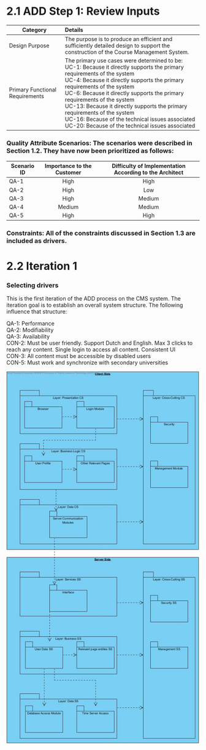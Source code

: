 # 2.1 ADD Step 1: Review Inputs

| Category        | Details           |
| ------------- |:-------------|
| Design Purpose      | The purpose is to produce an efficient and sufficiently detailed design to support the construction of the Course Management System. |
| Primary Functional Requirements     | The primary use cases were determined to be: <br> UC-1: Because it directly supports the primary requirements of the system <br> UC-4: Because it directly supports the primary requirements of the system <br> UC-6: Because it directly supports the primary requirements of the system <br> UC-13: Because it directly supports the primary requirements of the system <br> UC-16: Because of the technical issues associated <br> UC-20: Because of the technical issues associated    |

### Quality Attribute Scenarios: The scenarios were described in Section 1.2. They have now been prioritized as follows:

| Scenario ID        | Importance to the Customer           | Difficulty of Implementation According to the Architect  |
| ------------- |:-------------:| :-----:|
| QA-1      | High | High |
| QA-2      | High      |   Low |
| QA-3 | High      |    Medium |
| QA-4 | Medium    | Medium |
| QA-5 | High | High|

### Constraints: All of the constraints discussed in Section 1.3 are included as drivers.

# 2.2 Iteration 1

### Selecting drivers
This is the first iteration of the ADD process on the CMS system. The iteration goal is to establish an overall system structure. The following influence that structure:

QA-1: Performance <br>
QA-2: Modifiability <br>
QA-3: Availability <br>
CON-2: Must be user friendly. Support Dutch and English. Max 3 clicks to reach any content. Single login to access all content. Consistent UI<br>
CON-3: All content must be accessible by disabled users <br>
CON-5: Must work and synchronize with secondary universities <br>

![Context](ViewsDiagram.jpg)
